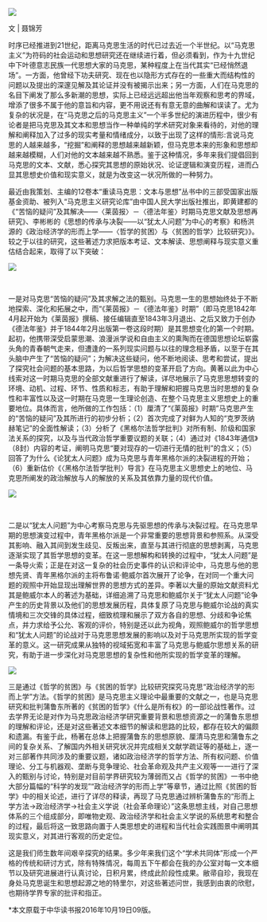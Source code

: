 ![](http://mmbiz.qpic.cn/mmbiz_jpg/GX4pasHVlnRYOa00lVLoYTtUJawX6RNv2zp4O8Ag8Raw0oUbdm5lqP50Ha0Vs2ickkFoYLB1XBibvpS4eOswXd0g/640?wx_fmt=jpeg)
  

文 | 聂锦芳

时序已经推进到21世纪，距离马克思生活的时代已过去近一个半世纪。以“马克思主义”为符码的社会运动和思想研究还在继续进行着，但必须看到，作为十九世纪中下叶德意志民族一代思想大家的马克思，某种程度上在当代其实“已经悄然退场”。一方面，他曾经下功夫研究、现在也以隐形方式存在的一些重大而结构性的问题以及提出的深邃见解及其论证并没有被揭示出来；另一方面，人们在马克思的名目下阐发了那么多新潮的思想，实际上已经远远超出他当年观察和思考的界域，增添了很多不属于他的意旨和内容，更不用说还有有意无意的曲解和误读了。尤为复杂的状况是，在“马克思之后的马克思主义”一个半多世纪的演进历程中，很少有论者是把马克思及其文本和思想当作一种单纯的学术研究对象来看待的，对他的理解和阐释加入了过多的现实考量和情绪成分，以致于出现了这样的情形:言说马克思的人越来越多，“挖掘”和阐释的思想越来越新颖，但马克思本来的形象和思想却越来越模糊，人们对他的文本越来越不熟悉。鉴于这种情况，多年来我们提倡回到马克思的文本、文献，悉心探究其思想的原始状况、论证逻辑和演变历程，进而凸显其思想史价值和现实意义，就是为改变这一状况所做的一种努力。

最近由我策划、主编的12卷本“重读马克思：文本与思想”丛书中的三部受国家出版基金资助、被列入“马克思主义研究论库”由中国人民大学出版社推出，即黄建都的《“苦恼的疑问”及其解决——〈莱茵报〉－〈德法年鉴〉时期马克思文献及思想再研究》、李彬彬的《思想的传承与决裂——以“犹太人问题”为中心的考察》和杨洪源的《政治经济学的形而上学——〈哲学的贫困〉与〈贫困的哲学〉比较研究》》。较之于以往的研究，这些著述力求把版本考证、文本解读、思想阐释与现实意义重估结合起来，取得了以下突破：

![](http://mmbiz.qpic.cn/mmbiz_jpg/GX4pasHVlnRYOa00lVLoYTtUJawX6RNvYLqnYr2WPh4kHezvpAib0A4f6zEfrOdJx5nO7sVLpWgsVsiaibRgiaV8Ww/640?wx_fmt=jpeg)
  
 

一是对马克思“苦恼的疑问”及其求解之法的甄别。马克思一生的思想始终处于不断地探索、深化和拓展之中，而“《莱茵报》－《德法年鉴》时期”（即马克思1842年4月起开始为《莱茵报》撰稿、接任编辑直至1843年3月退出、之后又致力于创办《德法年鉴》并于1844年2月出版第一卷这段时期）是其思想变化的第一个时期。起初，他携带深受启蒙思潮、浪漫派学说和自由主义的熏陶而在德国思想论坛崭露头角的青春朝气走来，但遭逢的一系列现实问题与以往的理念相矛盾，以至于在其头脑中产生了“苦恼的疑问”；为解决这些疑问，他不断地阅读、思考和尝试，提出了探究社会问题的基本思路，为以后哲学思想的变革开启了方向。黄著以此为中心线索对这一时期马克思的全部文献重进行了解读，详尽地展示了马克思思想转变的环境、动机、过程、环节、性质和标志，有助于理解和把握马克思当时思想的复杂性和丰富性以及这一时期在马克思一生理论创造、在整个马克思主义思想史上的重要地位。具体而言，他所做的工作包括：（1）厘清了“《莱茵报》时期”马克思产生的“苦恼的疑问”及其所进行的初步分析；（2）首次完成了对鲜为人知的“克罗茨纳赫笔记”的全面性解读；（3）分析了《黑格尔法哲学批判》对所有制、阶级和国家法关系的探究，以及与当代政治哲学重要议题的关联；（4）通过对《1843年通信》（8封）内容的考证，阐明马克思“要对现存的一切进行无情的批判”的含义；（5）回答了为什么《论犹太人问题》成为马克思与青年黑格尔派的决裂进程的开始；（6）重新估价《〈黑格尔法哲学批判〉导言》在马克思主义思想史上的地位、马克思所阐发的政治解放与人的解放的关系及其依靠力量的现代价值。

![](http://mmbiz.qpic.cn/mmbiz_jpg/GX4pasHVlnRYOa00lVLoYTtUJawX6RNvT9b0icL26ED2Sv9ibWibrRZHCjgCiabojAMlNxzZZfGZrxbPTvXFUic8C8w/640?wx_fmt=jpeg)
  
 

二是以“犹太人问题”为中心考察马克思与先驱思想的传承与决裂过程。在马克思早期的思想演变过程中，青年黑格尔派是一个非常重要的思想背景和参照系。从深受其影响、融入其间到发生歧见、反叛出来，直至与其进行彻底的思想剥离，马克思逐渐实现了其哲学思想的变革。在这一思想解构和转换的过程中，“犹太人问题”是一条导火索；正是在对这一复杂的社会历史事件的认识和评论中，马克思与他的思想先贤、青年黑格尔派的主将布鲁诺·鲍威尔首次展开了论争，在对同一个重大问题的观照中开始显现出理解世界的思想方式的差异。李著以大量的原始文献资料尤其是鲍威尔本人的著述为基础，详细追溯了马克思和鲍威尔关于“犹太人问题”论争产生的历史背景以及他们的思想发展历程，具体复原了马克思与鲍威尔论战的真实情境和三次交锋的具体过程，细致梳理和展示了双方各自的思想、分歧和争论焦点，并力求给予公允、客观的评价，特别是还以此为视角，观照鲍威尔的哲学思想和“犹太人问题”的论战对于马克思思想发展的影响以及对于马克思所实现的哲学变革的意义。这一研究成果从独特的视域拓宽和丰富了马克思与鲍威尔思想关系的研究，有助于进一步深化对马克思思想的复杂性和他所实现的哲学变革的理解。

![](http://mmbiz.qpic.cn/mmbiz_jpg/GX4pasHVlnRYOa00lVLoYTtUJawX6RNvh6pRox2KY16RicDCiaaBB8Wwlx2eusIEjDz4kuDZ9p345ejoxmVViaqGw/640?wx_fmt=jpeg)

三是通过《哲学的贫困》与《贫困的哲学》比较研究探究马克思“政治经济学的形而上学”方法。《哲学的贫困》是马克思主义理论中最重要的文献之一，也是马克思研究和批判蒲鲁东所著的《贫困的哲学》《什么是所有权》的一部论战性著作。过去学界无论是对作为马克思政治经济学研究重要背景和思想资源之一的蒲鲁东思想的理解和评论，还是对这些著述文本细节的解读和思路的比较，都存在较大的偏颇和遗漏。有鉴于此，杨著在总体上把握蒲鲁东的思想原貌、厘清马克思和蒲鲁东之间的复杂关系、了解国内外相关研究状况并完成相关文献学疏证等的基础上，逐一对三部著作共同涉及的重要议题，诸如政治经济学的哲学方法、所有权问题、价值理论、分工与机器观、垄断与竞争理论、社会革命观及共产主义观等一一进行了深入的甄别与讨论，特别是对目前学界研究较为薄弱而又占《哲学的贫困》一书中绝大部分篇幅的“科学的发现”“政治经济学的形而上学”等章节，通过比照《贫困的哲学》中的相关论述，进行了详尽的释读，再现了马克思通过辨析蒲鲁东的“形而上学方法→政治经济学→社会主义学说（社会革命理论）”这条思想主线，对自己思想体系的三个组成部分，即唯物史观、政治经济学和社会主义学说的系统思考和整合的过程，最后将这一致思路向置于人类思想史的进程和当代社会实践图景中阐明其现实意义，对其进行客观的历史定位。

这是我们师生数年间艰辛探究的结果。多少年来我们这个“学术共同体”形成一个严格的传统和研讨方式，除有特殊情况，每周五下午都会在我的办公室对每一文本细节以及研究进展进行认真讨论，日积月累，终成此阶段性成果。敝帚自珍，我现在身处马克思诞生和思想起源之地的特里尔，对这些著述问世，我感到由衷的欣慰，也期待学界专家的批评和指正。

\*本文原载于中华读书报2016年10月19日09版。
